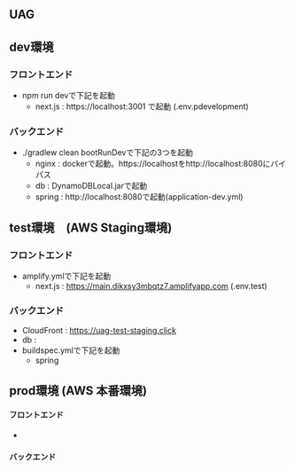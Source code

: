 ## UAG

## dev環境

### フロントエンド
- npm run devで下記を起動
  - next.js : https://localhost:3001 で起動 (.env.pdevelopment)

### バックエンド
- ./gradlew clean bootRunDevで下記の3つを起動
  - nginx : dockerで起動。https://localhostをhttp://localhost:8080にバイパス
  - db : DynamoDBLocal.jarで起動
  - spring : http://localhost:8080で起動(application-dev.yml)

## test環境　(AWS Staging環境)

### フロントエンド
- amplify.ymlで下記を起動
  - next.js : https://main.dikxsy3mbqtz7.amplifyapp.com (.env.test)

### バックエンド
- CloudFront : https://uag-test-staging.click
- db : 
- buildspec.ymlで下記を起動
  - spring

## prod環境 (AWS 本番環境)

#### フロントエンド
- 

#### バックエンド